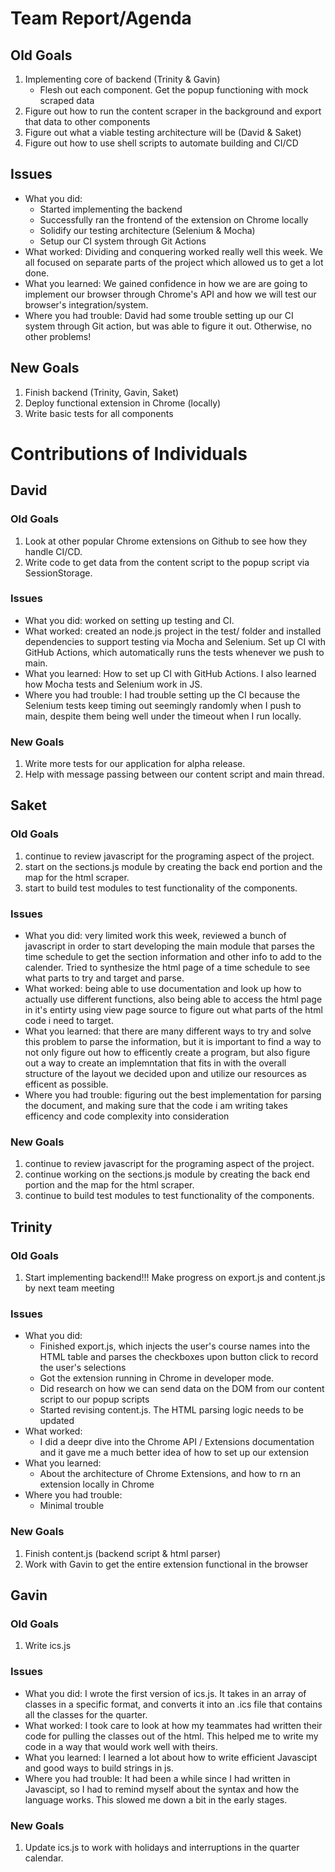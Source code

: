 # Team Report/Agenda
## Old Goals
1. Implementing core of backend (Trinity & Gavin)
    - Flesh out each component. Get the popup functioning with mock scraped data
2. Figure out how to run the content scraper in the background and export that data to other components
3. Figure out what a viable testing architecture will be (David & Saket)
4. Figure out how to use shell scripts to automate building and CI/CD

## Issues
- What you did: 
  - Started implementing the backend
  - Successfully ran the frontend of the extension on Chrome locally
  - Solidify our testing architecture (Selenium & Mocha)
  - Setup our CI system through Git Actions
- What worked: Dividing and conquering worked really well this week. We all focused on separate parts of the project which allowed us to get a lot done.
- What you learned: We gained confidence in how we are are going to implement our browser through Chrome's API and how we will test our browser's integration/system. 
- Where you had trouble: David had some trouble setting up our CI system through Git action, but was able to figure it out. Otherwise, no other problems!
## New Goals
1. Finish backend (Trinity, Gavin, Saket)
2. Deploy functional extension in Chrome (locally)
3. Write basic tests for all components

# Contributions of Individuals

## David
### Old Goals
1. Look at other popular Chrome extensions on Github to see how they handle CI/CD.
2. Write code to get data from the content script to the popup script via SessionStorage.
### Issues
- What you did: worked on setting up testing and CI.
- What worked: created an node.js project in the test/ folder and installed dependencies to support testing via Mocha and Selenium. Set up CI with GitHub Actions, which automatically runs the tests whenever we push to main.
- What you learned: How to set up CI with GitHub Actions. I also learned how Mocha tests and Selenium work in JS.
- Where you had trouble: I had trouble setting up the CI because the Selenium tests keep timing out seemingly randomly when I push to main, despite them being well under the timeout when I run locally.
### New Goals
1. Write more tests for our application for alpha release.
2. Help with message passing between our content script and main thread.

## Saket
### Old Goals
1. continue to review javascript for the programing aspect of the project.
2. start on the sections.js module by creating the back end portion and the map for the html scraper.
3. start to build test modules to test functionality of the components.
### Issues
- What you did: very limited work this week, reviewed a bunch of javascript in order to start developing the main module that parses the time schedule
  to get the section information and other info to add to the calender. Tried to synthesize the html page of a time schedule to see what parts to try and   target and parse.
- What worked: being able to use documentation and look up how to actually use different functions, also being able to access the html page in it's 
  entirty using view page source to figure out what parts of the html code i need to target.
- What you learned: that there are many different ways to try and solve this problem to parse the information, but it is important to find a way to 
  not only figure out how to efficently create a program, but also figure out a way to create an implemntation that fits in with the overall structure
  of the layout we decided upon and utilize our resources as efficent as possible.
- Where you had trouble: figuring out the best implementation for parsing the document, and making sure that the code i am writing takes efficency and 
  code complexity into consideration
### New Goals
1. continue to review javascript for the programing aspect of the project.
2. continue working on the sections.js module by creating the back end portion and the map for the html scraper.
3. continue to build test modules to test functionality of the components. 

## Trinity
### Old Goals
1. Start implementing backend!!! Make progress on export.js and content.js by next team meeting
### Issues
- What you did:
  - Finished export.js, which injects the user's course names into the HTML table and parses the checkboxes upon button click to record the user's selections
  - Got the extension running in Chrome in developer mode. 
  - Did research on how we can send data on the DOM from our content script to our popup scripts
  - Started revising content.js. The HTML parsing logic needs to be updated
- What worked:
  - I did a deepr dive into the Chrome API / Extensions documentation and it gave me a much better idea of how to set up our extension
- What you learned:
  - About the architecture of Chrome Extensions, and how to rn an extension locally in Chrome
- Where you had trouble:
  - Minimal trouble
### New Goals
1. Finish content.js (backend script & html parser)
2. Work with Gavin to get the entire extension functional in the browser

## Gavin
### Old Goals
1. Write ics.js
### Issues
- What you did: I wrote the first version of ics.js. It takes in an array of classes in a specific format, and converts it into an .ics file that contains all the classes for the quarter.
- What worked: I took care to look at how my teammates had written their code for pulling the classes out of the html. This helped me to write my code in a way that would work well with theirs.
- What you learned: I learned a lot about how to write efficient Javascipt and good ways to build strings in js.
- Where you had trouble: It had been a while since I had written in Javascipt, so I had to remind myself about the syntax and how the language works. This slowed me down a bit in the early stages.
### New Goals
1. Update ics.js to work with holidays and interruptions in the quarter calendar.


